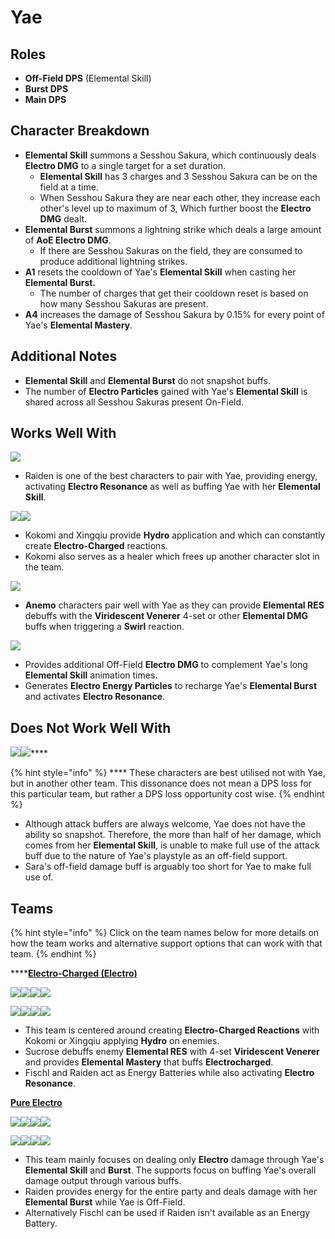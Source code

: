 # Yae

## Roles

* **Off-Field DPS** (Elemental Skill)
* **Burst DPS**
* **Main DPS**

## **Character Breakdown**

* **Elemental Skill** summons a Sesshou Sakura, which continuously deals **Electro DMG** to a single target for a set duration.
  * **Elemental Skill** has 3 charges and 3 Sesshou Sakura can be on the field at a time.
  * When Sesshou Sakura they are near each other, they increase each other's level up to maximum of 3, Which further boost the **Electro DMG** dealt.
* **Elemental Burst** summons a lightning strike which deals a large amount of **AoE Electro DMG**.
  * If there are Sesshou Sakuras on the field, they are consumed to produce additional lightning strikes.
* **A1** resets the cooldown of Yae's **Elemental Skill** when casting her **Elemental Burst.**
  * The number of charges that get their cooldown reset is based on how many Sesshou Sakuras are present.
* **A4** increases the damage of Sesshou Sakura by 0.15% for every point of Yae's **Elemental Mastery**.

## **Additional Notes**

* **Elemental Skill** and **Elemental Burst** do not snapshot buffs.
* The number of **Electro Particles** gained with Yae's **Elemental Skill** is shared across all Sesshou Sakuras present On-Field.

## **Works Well With**

![](../../.gitbook/assets/UI\_AvatarIcon\_Raiden\_Shougun.png)

* Raiden is one of the best characters to pair with Yae, providing energy, activating **Electro Resonance** as well as buffing Yae with her **Elemental Skill**.

![](../../.gitbook/assets/UI\_AvatarIcon\_Kokomi.png)![](../../.gitbook/assets/UI\_AvatarIcon\_Xingqiu.png)

* Kokomi and Xingqiu provide **Hydro** application and which can constantly create **Electro-Charged** reactions.
* Kokomi also serves as a healer which frees up another character slot in the team.

![](../../.gitbook/assets/Element\_Anemo.webp)

* **Anemo** characters pair well with Yae as they can provide **Elemental RES** debuffs with the **Viridescent Venerer** 4-set or other **Elemental DMG** buffs when triggering a **Swirl** reaction.

![](../../.gitbook/assets/UI\_AvatarIcon\_Fischl.png)

* Provides additional Off-Field **Electro DMG** to complement Yae's long **Elemental Skill** animation times.
* Generates **Electro Energy Particles** to recharge Yae's **Elemental Burst** and activates **Electro Resonance**.

## **Does Not Work Well With**

****![](../../.gitbook/assets/UI\_AvatarIcon\_Sara.png)****![](../../.gitbook/assets/UI\_AvatarIcon\_Bennett.png)****

{% hint style="info" %}
&#x20;**** These characters are best utilised not with Yae, but in another other team. This dissonance does not mean a DPS loss for this particular team, but rather a DPS loss opportunity cost wise.
{% endhint %}

* Although attack buffers are always welcome, Yae does not have the ability so snapshot. Therefore, the more than half of her damage, which comes from her **Elemental Skill**, is unable to make full use of the attack buff due to the nature of Yae's playstyle as an off-field support.
* Sara's off-field damage buff is arguably too short for Yae to make full use of.

## Teams

{% hint style="info" %}
Click on the team names below for more details on how the team works and alternative support options that can work with that team.
{% endhint %}

****[**Electro-Charged (Electro)**](../../teams/electro-charged.md)

****![](../../.gitbook/assets/UI\_AvatarIcon\_Yae.png)![](../../.gitbook/assets/UI\_AvatarIcon\_Kokomi.png)![](../../.gitbook/assets/UI\_AvatarIcon\_Sucrose.png)![](../../.gitbook/assets/UI\_AvatarIcon\_Fischl.png)****

![](../../.gitbook/assets/UI\_AvatarIcon\_Yae.png)![](../../.gitbook/assets/UI\_AvatarIcon\_Xingqiu.png)![](../../.gitbook/assets/UI\_AvatarIcon\_Raiden\_Shougun.png)![](../../.gitbook/assets/UI\_AvatarIcon\_Jean.png)

* This team is centered around creating **Electro-Charged Reactions** with Kokomi or Xingqiu applying **Hydro** on enemies.
* Sucrose debuffs enemy **Elemental RES** with 4-set **Viridescent Venerer** and provides **Elemental Mastery** that buffs **Electrocharged**.
* Fischl and Raiden act as Energy Batteries while also activating **Electro Resonance**.

****[**Pure Electro**](../../teams/pure-electro.md)****

![](../../.gitbook/assets/UI\_AvatarIcon\_Yae.png)![](../../.gitbook/assets/UI\_AvatarIcon\_Raiden\_Shougun.png)![](../../.gitbook/assets/UI\_AvatarIcon\_Kazuha.png)![](../../.gitbook/assets/UI\_AvatarIcon\_Bennett.png)

![](../../.gitbook/assets/UI\_AvatarIcon\_Yae.png)![](../../.gitbook/assets/UI\_AvatarIcon\_Fischl.png)![](../../.gitbook/assets/UI\_AvatarIcon\_Beidou.png)![](../../.gitbook/assets/UI\_AvatarIcon\_Jean.png)

* This team mainly focuses on dealing only **Electro** damage through Yae's **Elemental Skill** and **Burst**. The supports focus on buffing Yae's overall damage output through various buffs.
* Raiden provides energy for the entire party and deals damage with her **Elemental Burst** while Yae is Off-Field.
* Alternatively Fischl can be used if Raiden isn't available as an Energy Battery.

